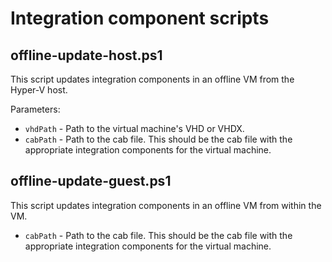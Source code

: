 # Integration component scripts

## offline-update-host.ps1
This script updates integration components in an offline VM from the Hyper-V host.

Parameters:
* `vhdPath` - Path to the virtual machine's VHD or VHDX.
* `cabPath` - Path to the cab file.  This should be the cab file with the appropriate integration components for the virtual machine.

## offline-update-guest.ps1
This script updates integration components in an offline VM from within the VM.

* `cabPath` - Path to the cab file.  This should be the cab file with the appropriate integration components for the virtual machine.
